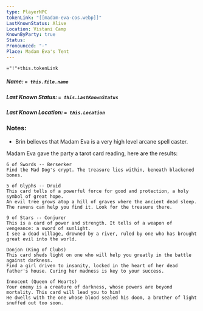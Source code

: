 ```yaml
---
type: PlayerNPC
tokenLink: "[[madam-eva-cos.webp]]"
LastKnownStatus: Alive
Location: Vistani Camp
KnownByParty: true
Status:
Pronounced: "-"
Place: Madam Eva's Tent
---
```


`="!"+this.tokenLink`
##### Name: `= this.file.name`
##### Last Known Status: `= this.LastKnownStatus`
##### Last Known Location: `= this.Location`
### Notes:

- Brin believes that Madam Eva is a very high level arcane spell caster.

Madam Eva gave the party a tarot card reading, here are the results:

	6 of Swords -- Berserker
	Find the Mad Dog's crypt. The treasure lies within, beneath blackened bones.

	5 of Glyphs -- Druid
	This card tells of a powerful force for good and protection, a holy symbol of great hope.
	An evil tree grows atop a hill of graves where the ancient dead sleep. The ravens can help you find it. Look for the treasure there.

	9 of Stars -- Conjurer
	This is a card of power and strength. It tells of a weapon of vengeance: a sword of sunlight.
	I see a dead village, drowned by a river, ruled by one who has brought great evil into the world.

	Donjon (King of Clubs)
	This card sheds light on one who will help you greatly in the battle against darkness.
	Find a girl driven to insanity, locked in the heart of her dead father's house. Curing her madness is key to your success.

	Innocent (Queen of Hearts)
	Your enemy is a creature of darkness, whose powers are beyond mortality. This card will lead you to him!
	He dwells with the one whose blood sealed his doom, a brother of light snuffed out too soon.

